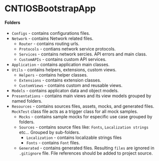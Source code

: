 # CNTIOSBootstrapApp

#### Folders
* `Configs` - contains configurations files. 
* `Network` - contains Network related files.
    * `Router` - contains routing urls.
    * `Protocols` - contians network service protocols.
    * `Services` - contains network sercies. API errors and main class.
    * `CustomAPIs` - contains custom API services.
* `Application` - contains application main classes.
* `Utils` - contains helpers, extensions, custom views.
    * `Helpers` - contains helper classes.
    * `Extensions` - contains extension classes.
    * `CustomViews` - contains custom and reusable views.
* `Models` - contains applicaton data and object models.
* `Presentations` - contains main views and its view models grouped by named folders.
* `Resources` - contains sources files, assets, mocks, and generated files. `MockTest` class file acts as a trigger class for all mock samples.
    * `Mocks` - contains sample mocks for especific use case grouped by folders.
    * `Sources` - contains source files like: `Fonts`, `Localization strings` etc... Grouped by sub-folders.
        * `Localization` - contains localizable strings files
        * `Fonts` - contains `Font` files.
    * `Generated` - contains generated files. Resulting `files` are ignored in `.gitignore` file. File references should be added to project source.